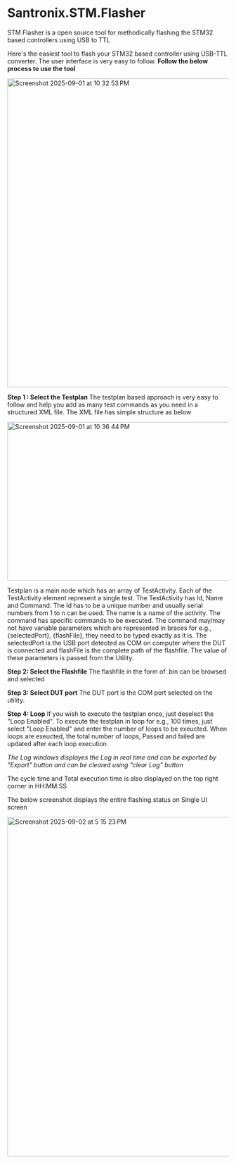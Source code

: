 # Santronix.STM.Flasher
STM Flasher is a open source tool for methodically flashing the STM32 based controllers using USB to TTL

Here's the easiest tool to flash your STM32 based controller using USB-TTL converter. The user interface is very easy to follow.
**Follow the below process to use the tool**

<img width="1141" height="701" alt="Screenshot 2025-09-01 at 10 32 53 PM" src="https://github.com/user-attachments/assets/55ee11dd-f6da-4518-bc99-d6fdd3d41df7" />

**Step 1 : Select the Testplan**
The testplan based approach is very easy to follow and help you add as many test commands as you need in a structured XML file. The XML file has simple structure as below

<img width="760" height="360" alt="Screenshot 2025-09-01 at 10 36 44 PM" src="https://github.com/user-attachments/assets/a82ea403-1409-41c8-976e-bb1dbb185ec2" />

Testplan is a main node which has an array of TestActivity. Each of the TestActivity element represent a single test. The TestActivity has Id, Name and Command. The Id has to be a unique number and usually serial numbers from 1 to n can be used. The name is a name of the activity. The command has specific commands to be executed. The command may/may not have variable parameters which are represented in braces for e.g., {selectedPort}, {flashFile}, they need to be typed exactly as it is. The selectedPort is the USB port detected as COM on computer where the DUT is connected and flashFile is the complete path of the flashfile. The value of these parameters is passed from the Utility.

**Step 2: Select the Flashfile**
The flashfile in the form of .bin can be browsed and selected

**Step 3: Select DUT port**
The DUT port is the COM port selected on the utility.

**Step 4: Loop**
If you wish to execute the testplan once, just deselect the "Loop Enabled". To execute the testplan in loop for e.g., 100 times, just select "Loop Enabled" and enter the number of loops to be exeucted. When loops are exeucted, the total number of loops, Passed and failed are updated after each loop execution.

_The Log windows displayes the Log in real time and can be exported by "Export" button and can be cleared using "clear Log" button_

The cycle time and Total execution time is also displayed on the top right corner in HH:MM:SS

The below screenshot displays the entire flashing status on Single UI screen

<img width="1510" height="771" alt="Screenshot 2025-09-02 at 5 15 23 PM" src="https://github.com/user-attachments/assets/06e93dad-aa2f-441f-b539-898590ef69e9" />

